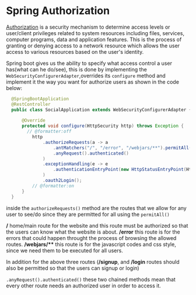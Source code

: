 # Spring Authorization

[Authorization](https://economictimes.indiatimes.com/definition/authorization) is a security mechanism to determine access levels or user/client privileges related to system resources including files, services, computer programs, data and application features. This is the process of granting or denying access to a network resource which allows the user access to various resources based on the user's identity.

Spring boot gives us the ability to specify what access control a user has(what can he do/see), this is done by implementing the `WebSecurityConfigurerAdapter`,overrides its `configure` method and implement it the way you want for authorize users as shown in the code below:

```java
  @SpringBootApplication
  @RestController
  public class SocialApplication extends WebSecurityConfigurerAdapter {
    
      @Override
      protected void configure(HttpSecurity http) throws Exception {
        // @formatter:off
          http
              .authorizeRequests(a -> a
                  .antMatchers("/", "/error", "/webjars/**").permitAll()
                  .anyRequest().authenticated()
              )
              .exceptionHandling(e -> e
                  .authenticationEntryPoint(new HttpStatusEntryPoint(HttpStatus.UNAUTHORIZED))
              )
              .oauth2Login();
          // @formatter:on
      }
  }
```

inside the `authorizeRequests()` method are the routes that we allow for any user to see/do since they are permitted for all using the `permitAll()` 

**/** home/main route for the website and this route must be authorized so that the users can know what the website is about.
**/error** this route is for the errors that could happen throught the process of browsing the allowed routes.
__/webjars/**__ this route is for the javascript codes and css style, since we need them to be executed for all users.

In addition for the above three routes (**/signup**, and **/login** routes should also be permitted so that the users can signup or login)

`.anyRequest().authenticated()` these two chained methods mean that every other route needs an authorized user in order to access it.


